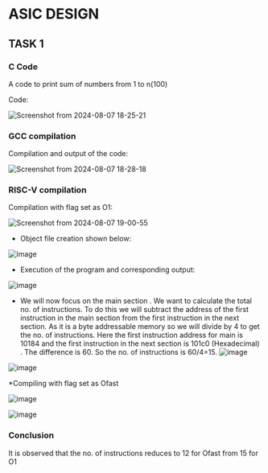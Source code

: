 # ASIC DESIGN  

## TASK 1

### C Code 
A code to print sum of numbers from 1 to n(100)

Code:

![Screenshot from 2024-08-07 18-25-21](https://github.com/user-attachments/assets/ec83a5ce-ebac-472f-8f4e-d75fadee71c2)

### GCC compilation

Compilation and output of the code:

![Screenshot from 2024-08-07 18-28-18](https://github.com/user-attachments/assets/b366815d-2849-4e3e-98ce-68c9a332dd41)



### RISC-V compilation

Compilation with flag set as O1:

![Screenshot from 2024-08-07 19-00-55](https://github.com/user-attachments/assets/d86ad928-17d3-45d1-b9a8-848426dc538f)


*  Object file creation shown below:

  ![image](https://github.com/user-attachments/assets/6c40b275-1bc0-41aa-9b8f-7de3c923d3f4)

* Execution of the program and corresponding output:

![image](https://github.com/user-attachments/assets/17392b91-bea8-40a7-aae3-b8e107f6e933)

* We will now focus on the main section . We want to calculate the total no. of instructions. To do this we will subtract the address of the first instruction in the main section from the first instruction in the next section. As it is a byte addressable memory so we will divide by 4 to get the no. of instructions.
Here the first instruction address for main is 10184 and the first instruction in the next section is 101c0 (Hexadecimal) . The difference is 60. So the no. of instructions is 60/4=15.
![image](https://github.com/user-attachments/assets/d81c195e-5f27-402c-b5f4-a916bcc7330e)

![image](https://github.com/user-attachments/assets/13419a40-f958-4ed5-99bc-51a1d2fd7751)

*Compiling with flag set as Ofast

![image](https://github.com/user-attachments/assets/99c481ac-8704-40e3-b851-3cd5bb7242dd)

![image](https://github.com/user-attachments/assets/6c1296ea-7eb5-43ad-8c8f-2b2d8cfcc657)

### Conclusion

It is observed that the no. of instructions reduces to 12 for Ofast from 15 for O1





